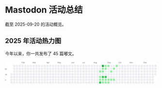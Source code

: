 # Mastodon 活动总结

截至 2025-09-20 的活动概览。

## 2025 年活动热力图

今年以来，你一共发布了 45 篇嘟文。

![Activity Heatmap](./heatmap.svg)